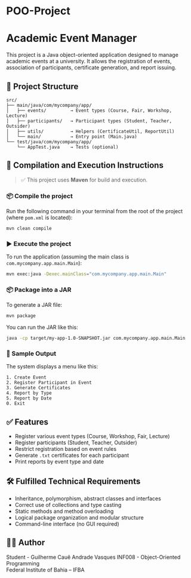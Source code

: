 # POO-Project

# Academic Event Manager

This project is a Java object-oriented application designed to manage academic events at a university. It allows the registration of events, association of participants, certificate generation, and report issuing.

## 📁 Project Structure

```
src/
├── main/java/com/mycompany/app/
│   ├── events/         → Event types (Course, Fair, Workshop, Lecture)
│   ├── participants/   → Participant types (Student, Teacher, Outsider)
│   ├── utils/          → Helpers (CertificateUtil, ReportUtil)
│   └── main/           → Entry point (Main.java)
└── test/java/com/mycompany/app/
    └── AppTest.java    → Tests (optional)
```

## 🚀 Compilation and Execution Instructions

> ✅ This project uses **Maven** for build and execution.

### 📦 Compile the project

Run the following command in your terminal from the root of the project (where `pom.xml` is located):

```bash
mvn clean compile
```

### ▶️ Execute the project

To run the application (assuming the main class is `com.mycompany.app.main.Main`):

```bash
mvn exec:java -Dexec.mainClass="com.mycompany.app.main.Main"
```

### 📦 Package into a JAR

To generate a JAR file:

```bash
mvn package
```

You can run the JAR like this:

```bash
java -cp target/my-app-1.0-SNAPSHOT.jar com.mycompany.app.main.Main
```

### 📄 Sample Output

The system displays a menu like this:

```
1. Create Event
2. Register Participant in Event
3. Generate Certificates
4. Report by Type
5. Report by Date
0. Exit
```

## ✅ Features

- Register various event types (Course, Workshop, Fair, Lecture)
- Register participants (Student, Teacher, Outsider)
- Restrict registration based on event rules
- Generate `.txt` certificates for each participant
- Print reports by event type and date

## 🛠️ Fulfilled Technical Requirements

- Inheritance, polymorphism, abstract classes and interfaces
- Correct use of collections and type casting
- Static methods and method overloading
- Logical package organization and modular structure
- Command-line interface (no GUI required)

## 👨‍💻 Author

Student - Guilherme Cauê Andrade Vasques
INF008 - Object-Oriented Programming  
Federal Institute of Bahia – IFBA

